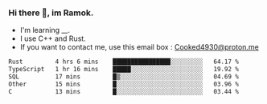 ### Hi there 👋, im Ramok.

- I'm learning __.
- I use C++ and Rust.
- If you want to contact me, use this email box : Cooked4930@proton.me

<!--START_SECTION:waka-->

```txt
Rust         4 hrs 6 mins    ████████████████░░░░░░░░░   64.17 %
TypeScript   1 hr 16 mins    █████░░░░░░░░░░░░░░░░░░░░   19.92 %
SQL          17 mins         █▒░░░░░░░░░░░░░░░░░░░░░░░   04.69 %
Other        15 mins         █░░░░░░░░░░░░░░░░░░░░░░░░   03.96 %
C            13 mins         █░░░░░░░░░░░░░░░░░░░░░░░░   03.44 %
```

<!--END_SECTION:waka-->
